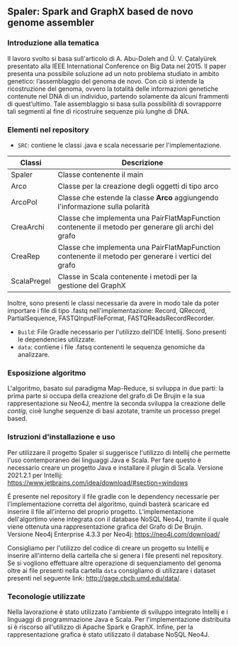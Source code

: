 ## Spaler: Spark and GraphX based de novo genome assembler

### Introduzione alla tematica
Il lavoro svolto si basa sull'articolo di A. Abu-Doleh and Ü. V. Çatalyürek presentato alla IEEE International Conference on Big Data nel 2015. 
Il paper presenta una possibile soluzione ad un noto problema studiato in ambito genetico: l’assemblaggio del genoma de novo. Con ciò si intende la ricostruzione del genoma, ovvero la totalità delle informazioni genetiche contenute nel DNA di un individuo, partendo solamente da alcuni frammenti di quest’ultimo. Tale assemblaggio si basa sulla possibilità di sovrapporre tali segmenti al fine di ricostruire sequenze più lunghe di DNA.

### Elementi nel repository

* `SRC`: contiene le classi .java e scala necessarie per l'implementazione.

Classi| Descrizione
---- | ----
Spaler|Classe contenente il main
Arco|Classe per la creazione degli oggetti di tipo arco
ArcoPol|Classe che estende la classe **Arco** aggiungendo l'informazione sulla polarità
CreaArchi|Classe che implementa una PairFlatMapFunction contenente il metodo per generare gli archi del grafo
CreaRep|Classe che implementa una PairFlatMapFunction contenente il metodo per generare i vertici del grafo
ScalaPregel| Classe in Scala contenente i metodi per la gestione del GraphX

Inoltre, sono presenti le classi necessarie da avere in modo tale da poter importare i file di tipo .fastq nell'implementazione: Record, QRecord, PartialSequence, FASTQInputFileFormat, FASTQReadsRecordRecorder.

* `Build`: File Gradle necessario per l'utilizzo dell'IDE Intellij. Sono presenti le dependencies utilizzate.
* `data`: contiene i file .fatsq contenenti le sequenza genomiche da analizzare.


### Esposizione algoritmo
L'algoritmo, basato sul paradigma Map-Reduce, si sviluppa in due parti: la prima parte si occupa della creazione del grafo di De Brujin e la sua rappresentazione su Neo4J, mentre la seconda sviluppa la creazione delle *contig*, cioè lunghe sequenze di basi azotate, tramite un processo pregel based.



### Istruzioni d'installazione e uso
Per utilizzare il progetto Spaler si suggerisce l'utilizzo di Intellij che permette l'uso contemporaneo dei linguaggi Java e Scala. Per fare questo è necessario creare un progetto Java e installare il plugin di Scala.
Versione 2021.2.1 per Intellij: https://www.jetbrains.com/idea/download/#section=windows

É presente nel repository il file gradle con le dependency necessarie per l'implementazione corretta del algoritmo, quindi basterà scaricare ed inserire il file all'interno del proprio progetto.
L'implementazione dell'algortimo viene integrata con il database NoSQL Neo4J, tramite il quale viene ottenuta una rappresentazione grafica del Grafo di De Brujin.  
Versione Neo4j Enterprise 4.3.3 per Neo4j: https://neo4j.com/download/

Consigliamo per l'utilizzo del codice di creare un progetto su Intellij e inserire all'interno della cartella che si genera i file presenti nel repository.
Se si vogliono effettuare altre operazione di sequenziamento del genoma oltre ai file presenti nella cartella `data` consigliamo di utilizzare i dataset presenti nel seguente link: http://gage.cbcb.umd.edu/data/. 


### Teconologie utilizzate
Nella lavorazione è stato utilizzato l'ambiente di sviluppo integrato Intellij e i linguaggi di programmazione Java e Scala. 
Per l'implementazione distribuita si è riscorso all'utilizzo di Apache Spark e GraphX.
Infine, per la rappresentazione grafica è stato utilizzato il database NoSQL Neo4J.


